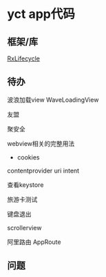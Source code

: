 # yct app代码



## 框架/库

[RxLifecycle](https://github.com/trello/RxLifecycle)



## 待办

波浪加载view WaveLoadingView

友盟

聚安全

webview相关的完整用法

+ cookies

contentprovider uri intent

查看keystore

旅游卡测试

键盘退出

scrollerview

阿里路由 AppRoute

## 问题